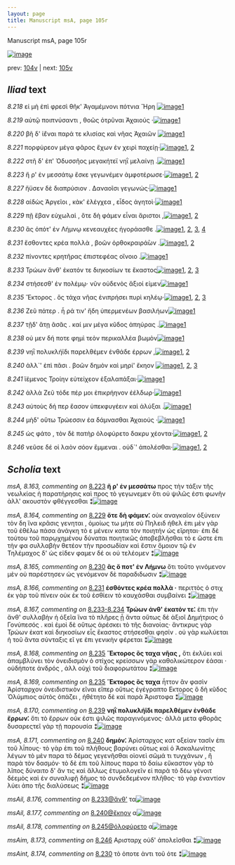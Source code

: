 ```yaml
---
layout: page
title: Manuscript msA, page 105r
---
```


Manuscript msA, page 105r

[![image](http://www.homermultitext.org/iipsrv?OBJ=IIP,1.0&FIF=/project/homer/pyramidal/deepzoom/hmt/vaimg/2017a/VA105RN_0106.tif&WID=100&CVT=JPEG)](http://www.homermultitext.org/ict2/?urn=urn:cite2:hmt:vaimg.2017a:VA105RN_0106)

prev:  [104v](../104v/) | next:  [105v](../105v/)

## *Iliad* text

*8.218* <a id="8.218"/> εἰ μὴ ἐπὶ φρεσὶ θῆκ' Ἀγαμέμνονι πότνια Ἥρη 				[![image](http://www.homermultitext.org/iipsrv?OBJ=IIP,1.0&FIF=/project/homer/pyramidal/deepzoom/hmt/vaimg/2017a/VA105RN_0277.tif&RGN=0.2012,0.2322,0.3904,0.0308&WID=1000&CVT=JPEG)](http://www.homermultitext.org/ict2/?urn=urn:cite2:hmt:vaimg.2017a:VA105RN_0277@0.2012,0.2322,0.3904,0.0308)[1](#msA_8.1)

*8.219* <a id="8.219"/> αὐτῷ ποιπνύσαντι , θοῶς ὀτρῦναι Ἀχαιούς ·[![image](http://www.homermultitext.org/iipsrv?OBJ=IIP,1.0&FIF=/project/homer/pyramidal/deepzoom/hmt/vaimg/2017a/VA105RN_0277.tif&RGN=0.1962,0.2509,0.3974,0.0323&WID=1000&CVT=JPEG)](http://www.homermultitext.org/ict2/?urn=urn:cite2:hmt:vaimg.2017a:VA105RN_0277@0.1962,0.2509,0.3974,0.0323)[1](#msA_8.1)

*8.220* <a id="8.220"/> βῆ δ' ἱ̈έναι παρά τε κλισίας καὶ νῆας Ἀχαιῶν 				[![image](http://www.homermultitext.org/iipsrv?OBJ=IIP,1.0&FIF=/project/homer/pyramidal/deepzoom/hmt/vaimg/2017a/VA105RN_0277.tif&RGN=0.1982,0.2652,0.4074,0.0383&WID=1000&CVT=JPEG)](http://www.homermultitext.org/ict2/?urn=urn:cite2:hmt:vaimg.2017a:VA105RN_0277@0.1982,0.2652,0.4074,0.0383)[1](#msA_8.1)

*8.221* <a id="8.221"/> πορφύρεον μέγα φᾶρος ἔχων ἐν χειρὶ παχείῃ·[![image](http://www.homermultitext.org/iipsrv?OBJ=IIP,1.0&FIF=/project/homer/pyramidal/deepzoom/hmt/vaimg/2017a/VA105RN_0277.tif&RGN=0.1762,0.2855,0.4314,0.0383&WID=1000&CVT=JPEG)](http://www.homermultitext.org/ict2/?urn=urn:cite2:hmt:vaimg.2017a:VA105RN_0277@0.1762,0.2855,0.4314,0.0383)[1](#msA_8.1), [2](#msA_8.162)

*8.222* <a id="8.222"/> στῆ δ' ἐπ' Ὀδυσσῆος 					μεγακήτεϊ νηῒ μελαίνῃ .[![image](http://www.homermultitext.org/iipsrv?OBJ=IIP,1.0&FIF=/project/homer/pyramidal/deepzoom/hmt/vaimg/2017a/VA105RN_0277.tif&RGN=0.1942,0.308,0.3894,0.0346&WID=1000&CVT=JPEG)](http://www.homermultitext.org/ict2/?urn=urn:cite2:hmt:vaimg.2017a:VA105RN_0277@0.1942,0.308,0.3894,0.0346)[1](#msA_8.1)

*8.223* <a id="8.223"/> ἥ ρ' ἐν μεσσάτῳ ἔσκε γεγωνέμεν ἀμφοτέρωσε·[![image](http://www.homermultitext.org/iipsrv?OBJ=IIP,1.0&FIF=/project/homer/pyramidal/deepzoom/hmt/vaimg/2017a/VA105RN_0277.tif&RGN=0.1982,0.3261,0.4164,0.0361&WID=1000&CVT=JPEG)](http://www.homermultitext.org/ict2/?urn=urn:cite2:hmt:vaimg.2017a:VA105RN_0277@0.1982,0.3261,0.4164,0.0361)[1](#msA_8.1), [2](#msA_8.163)

*8.227* <a id="8.227"/> ἤϋσεν δὲ διαπρύσιον . Δαναοῖσι γεγωνώς·[![image](http://www.homermultitext.org/iipsrv?OBJ=IIP,1.0&FIF=/project/homer/pyramidal/deepzoom/hmt/vaimg/2017a/VA105RN_0277.tif&RGN=0.1982,0.3434,0.4044,0.0376&WID=1000&CVT=JPEG)](http://www.homermultitext.org/ict2/?urn=urn:cite2:hmt:vaimg.2017a:VA105RN_0277@0.1982,0.3434,0.4044,0.0376)[1](#msA_8.1)

*8.228* <a id="8.228"/> αἰδὼς Ἀργεῖοι , 					κὰκ' ἐλέγχεα , εἶδος ἀγητοὶ·[![image](http://www.homermultitext.org/iipsrv?OBJ=IIP,1.0&FIF=/project/homer/pyramidal/deepzoom/hmt/vaimg/2017a/VA105RN_0277.tif&RGN=0.1922,0.3621,0.4154,0.0368&WID=1000&CVT=JPEG)](http://www.homermultitext.org/ict2/?urn=urn:cite2:hmt:vaimg.2017a:VA105RN_0277@0.1922,0.3621,0.4154,0.0368)[1](#msA_8.1)

*8.229* <a id="8.229"/> πῇ ἔβαν εὐχωλαὶ , ὅτε δὴ φάμεν εἶναι ἄριστοι ,[![image](http://www.homermultitext.org/iipsrv?OBJ=IIP,1.0&FIF=/project/homer/pyramidal/deepzoom/hmt/vaimg/2017a/VA105RN_0277.tif&RGN=0.1862,0.3817,0.4454,0.0361&WID=1000&CVT=JPEG)](http://www.homermultitext.org/ict2/?urn=urn:cite2:hmt:vaimg.2017a:VA105RN_0277@0.1862,0.3817,0.4454,0.0361)[1](#msA_8.1), [2](#msA_8.164)

*8.230* <a id="8.230"/> ἃς ὁπότ' ἐν Λήμνῳ 					κενεαυχέες ἠγοράασθε .[![image](http://www.homermultitext.org/iipsrv?OBJ=IIP,1.0&FIF=/project/homer/pyramidal/deepzoom/hmt/vaimg/2017a/VA105RN_0277.tif&RGN=0.1742,0.402,0.4454,0.0361&WID=1000&CVT=JPEG)](http://www.homermultitext.org/ict2/?urn=urn:cite2:hmt:vaimg.2017a:VA105RN_0277@0.1742,0.402,0.4454,0.0361)[1](#msAint_8.174), [2](#msA_8.165), [3](#msA_8.1), [4](#msAim_8.172)

*8.231* <a id="8.231"/> ἔσθοντες κρέα πολλὰ , βοῶν ὀρθοκραιρά̄ων .[![image](http://www.homermultitext.org/iipsrv?OBJ=IIP,1.0&FIF=/project/homer/pyramidal/deepzoom/hmt/vaimg/2017a/VA105RN_0277.tif&RGN=0.1702,0.417,0.4304,0.0398&WID=1000&CVT=JPEG)](http://www.homermultitext.org/ict2/?urn=urn:cite2:hmt:vaimg.2017a:VA105RN_0277@0.1702,0.417,0.4304,0.0398)[1](#msA_8.1), [2](#msA_8.166)

*8.232* <a id="8.232"/> πίνοντες κρητῆρας ἐπιστεφέας οἴνοιο .[![image](http://www.homermultitext.org/iipsrv?OBJ=IIP,1.0&FIF=/project/homer/pyramidal/deepzoom/hmt/vaimg/2017a/VA105RN_0277.tif&RGN=0.1932,0.4395,0.3794,0.0331&WID=1000&CVT=JPEG)](http://www.homermultitext.org/ict2/?urn=urn:cite2:hmt:vaimg.2017a:VA105RN_0277@0.1932,0.4395,0.3794,0.0331)[1](#msA_8.1)

*8.233* <a id="8.233"/> Τρώων ἄνθ' ἑκατόν τε 					διηκοσίων τε ἕκαστος[![image](http://www.homermultitext.org/iipsrv?OBJ=IIP,1.0&FIF=/project/homer/pyramidal/deepzoom/hmt/vaimg/2017a/VA105RN_0277.tif&RGN=0.1822,0.4606,0.4364,0.0368&WID=1000&CVT=JPEG)](http://www.homermultitext.org/ict2/?urn=urn:cite2:hmt:vaimg.2017a:VA105RN_0277@0.1822,0.4606,0.4364,0.0368)[1](#msA_8.1), [2](#msAint_8.175), [3](#msAil_8.176)

*8.234* <a id="8.234"/> στήσεσθ' ἐν πολέμῳ· νῦν οὐδενὸς ἄξιοί εἰμεν[![image](http://www.homermultitext.org/iipsrv?OBJ=IIP,1.0&FIF=/project/homer/pyramidal/deepzoom/hmt/vaimg/2017a/VA105RN_0277.tif&RGN=0.1972,0.4801,0.4094,0.0398&WID=1000&CVT=JPEG)](http://www.homermultitext.org/ict2/?urn=urn:cite2:hmt:vaimg.2017a:VA105RN_0277@0.1972,0.4801,0.4094,0.0398)[1](#msA_8.1)

*8.235* <a id="8.235"/> Ἕκτορος . ὃς τάχα νῆας 					ἐνιπρήσει πυρὶ κηλέῳ·[![image](http://www.homermultitext.org/iipsrv?OBJ=IIP,1.0&FIF=/project/homer/pyramidal/deepzoom/hmt/vaimg/2017a/VA105RN_0277.tif&RGN=0.1662,0.4959,0.4725,0.0391&WID=1000&CVT=JPEG)](http://www.homermultitext.org/ict2/?urn=urn:cite2:hmt:vaimg.2017a:VA105RN_0277@0.1662,0.4959,0.4725,0.0391)[1](#msA_8.1), [2](#msA_8.169), [3](#msA_8.168)

*8.236* <a id="8.236"/> Ζεῦ πάτερ . ἦ ρά τιν' ἤδη 					ὑπερμενέων βασιλήων[![image](http://www.homermultitext.org/iipsrv?OBJ=IIP,1.0&FIF=/project/homer/pyramidal/deepzoom/hmt/vaimg/2017a/VA105RN_0277.tif&RGN=0.1862,0.5192,0.4615,0.0376&WID=1000&CVT=JPEG)](http://www.homermultitext.org/ict2/?urn=urn:cite2:hmt:vaimg.2017a:VA105RN_0277@0.1862,0.5192,0.4615,0.0376)[1](#msA_8.1)

*8.237* <a id="8.237"/> τῇδ' ἄτῃ ᾶσᾰς . καί μιν μέγα κῦδος ἀπηύρας .[![image](http://www.homermultitext.org/iipsrv?OBJ=IIP,1.0&FIF=/project/homer/pyramidal/deepzoom/hmt/vaimg/2017a/VA105RN_0277.tif&RGN=0.1862,0.5379,0.4515,0.0346&WID=1000&CVT=JPEG)](http://www.homermultitext.org/ict2/?urn=urn:cite2:hmt:vaimg.2017a:VA105RN_0277@0.1862,0.5379,0.4515,0.0346)[1](#msA_8.1)

*8.238* <a id="8.238"/> οὐ μεν δή ποτε φημὶ τεὸν περικαλλέα βωμὸν[![image](http://www.homermultitext.org/iipsrv?OBJ=IIP,1.0&FIF=/project/homer/pyramidal/deepzoom/hmt/vaimg/2017a/VA105RN_0277.tif&RGN=0.1932,0.553,0.4244,0.0376&WID=1000&CVT=JPEG)](http://www.homermultitext.org/ict2/?urn=urn:cite2:hmt:vaimg.2017a:VA105RN_0277@0.1932,0.553,0.4244,0.0376)[1](#msA_8.1)

*8.239* <a id="8.239"/> νηῒ πολυκλήϊδι παρελθέμεν ἐνθάδε έρρων ,[![image](http://www.homermultitext.org/iipsrv?OBJ=IIP,1.0&FIF=/project/homer/pyramidal/deepzoom/hmt/vaimg/2017a/VA105RN_0277.tif&RGN=0.1802,0.5733,0.4304,0.0368&WID=1000&CVT=JPEG)](http://www.homermultitext.org/ict2/?urn=urn:cite2:hmt:vaimg.2017a:VA105RN_0277@0.1802,0.5733,0.4304,0.0368)[1](#msA_8.1), [2](#msA_8.170)

*8.240* <a id="8.240"/> ἀλλ`' ἐπὶ πᾶσι . βοῶν δημὸν καὶ μηρί' ἔκηον 				[![image](http://www.homermultitext.org/iipsrv?OBJ=IIP,1.0&FIF=/project/homer/pyramidal/deepzoom/hmt/vaimg/2017a/VA105RN_0277.tif&RGN=0.1892,0.5905,0.3884,0.0391&WID=1000&CVT=JPEG)](http://www.homermultitext.org/ict2/?urn=urn:cite2:hmt:vaimg.2017a:VA105RN_0277@0.1892,0.5905,0.3884,0.0391)[1](#msA_8.171), [2](#msA_8.1), [3](#msAil_8.177)

*8.241* <a id="8.241"/> ϊέμενος Τροίην 					εὐτείχεον ἐξαλαπάξαι·[![image](http://www.homermultitext.org/iipsrv?OBJ=IIP,1.0&FIF=/project/homer/pyramidal/deepzoom/hmt/vaimg/2017a/VA105RN_0277.tif&RGN=0.1902,0.6131,0.3844,0.0383&WID=1000&CVT=JPEG)](http://www.homermultitext.org/ict2/?urn=urn:cite2:hmt:vaimg.2017a:VA105RN_0277@0.1902,0.6131,0.3844,0.0383)[1](#msA_8.1)

*8.242* <a id="8.242"/> ἀλλὰ Ζεῦ τόδε πέρ μοι 					ἐπικρήηνον ἐέλδωρ·[![image](http://www.homermultitext.org/iipsrv?OBJ=IIP,1.0&FIF=/project/homer/pyramidal/deepzoom/hmt/vaimg/2017a/VA105RN_0277.tif&RGN=0.1902,0.6311,0.4064,0.0376&WID=1000&CVT=JPEG)](http://www.homermultitext.org/ict2/?urn=urn:cite2:hmt:vaimg.2017a:VA105RN_0277@0.1902,0.6311,0.4064,0.0376)[1](#msA_8.1)

*8.243* <a id="8.243"/> αὐτοὺς δή περ ἔασον ὑπεκφυγέειν καὶ ἀλύξαι .[![image](http://www.homermultitext.org/iipsrv?OBJ=IIP,1.0&FIF=/project/homer/pyramidal/deepzoom/hmt/vaimg/2017a/VA105RN_0277.tif&RGN=0.1882,0.6514,0.4264,0.0413&WID=1000&CVT=JPEG)](http://www.homermultitext.org/ict2/?urn=urn:cite2:hmt:vaimg.2017a:VA105RN_0277@0.1882,0.6514,0.4264,0.0413)[1](#msA_8.1)

*8.244* <a id="8.244"/> μὴδ' οὕτω Τρώεσσιν 					έα δάμνασθαι Ἀχαιούς ·[![image](http://www.homermultitext.org/iipsrv?OBJ=IIP,1.0&FIF=/project/homer/pyramidal/deepzoom/hmt/vaimg/2017a/VA105RN_0277.tif&RGN=0.1882,0.6702,0.4134,0.0383&WID=1000&CVT=JPEG)](http://www.homermultitext.org/ict2/?urn=urn:cite2:hmt:vaimg.2017a:VA105RN_0277@0.1882,0.6702,0.4134,0.0383)[1](#msA_8.1)

*8.245* <a id="8.245"/> ὡς φάτο , τὸν δὲ πατὴρ ὀλοφύρετο δακρυ χέοντα·[![image](http://www.homermultitext.org/iipsrv?OBJ=IIP,1.0&FIF=/project/homer/pyramidal/deepzoom/hmt/vaimg/2017a/VA105RN_0277.tif&RGN=0.1762,0.6867,0.4525,0.0413&WID=1000&CVT=JPEG)](http://www.homermultitext.org/ict2/?urn=urn:cite2:hmt:vaimg.2017a:VA105RN_0277@0.1762,0.6867,0.4525,0.0413)[1](#msA_8.1), [2](#msAil_8.178)

*8.246* <a id="8.246"/> νεῦσε δέ οἱ λαὸν σόον ἔμμεναι . οὐδ`' ἀπολέσθαι·[![image](http://www.homermultitext.org/iipsrv?OBJ=IIP,1.0&FIF=/project/homer/pyramidal/deepzoom/hmt/vaimg/2017a/VA105RN_0277.tif&RGN=0.1852,0.7077,0.4124,0.0413&WID=1000&CVT=JPEG)](http://www.homermultitext.org/ict2/?urn=urn:cite2:hmt:vaimg.2017a:VA105RN_0277@0.1852,0.7077,0.4124,0.0413)[1](#msA_8.1), [2](#msAim_8.173)

## *Scholia* text

*msA, 8.163, commenting on* [8.223](#8.223)  <a id="msA_8.163"/> **ἥ ρ' ἐν μεσσάτω** προς τὴν τάξιν τῆς νεωλκίας ἡ παρατήρησις καὶ προς τὸ γεγωνεμεν ὅτι οὐ ψιλῶς ἐστι φωνῆν ἀλλ' ακουστὸν φθέγγεσθαι ⁑[![image](http://www.homermultitext.org/iipsrv?OBJ=IIP,1.0&FIF=/project/homer/pyramidal/deepzoom/hmt/vaimg/2017a/VA105RN_0277.tif&RGN=0.1948,0.1563,0.6222,0.0384&WID=1000&CVT=JPEG)](http://www.homermultitext.org/ict2/?urn=urn:cite2:hmt:vaimg.2017a:VA105RN_0277@0.1948,0.1563,0.6222,0.0384)

*msA, 8.164, commenting on* [8.229](#8.229)  <a id="msA_8.164"/> **ὅτε δὴ φάμεν⁚** οὐκ αναγκαῖον ὀξύνειν τὸν δη ἵνα κρᾶσις γενηται , ὁμοίως τω μήτε σὺ Πηλειδ ήθελ ἐπι μὲν γὰρ τοῦ ἐθέλω πάσα ἀνάγκη τὸ ε μένειν κατα τὸν ποιητήν ὡς εἴρηται· ἐπι δὲ τούτου τοῦ παρῳχημένου δύναται ποιητικῶς ἀποβεβλῆσθαι τὸ ε ὥστε ἐπι τὴν φα συλλαβὴν θετέον τὴν προσωδίαν καὶ ἔστιν ὅμοιον τῷ ἐν Τηλέμαχος δ' ὡς εἰδεν φαμεν δέ οι οὐ τελέομεν ⁑[![image](http://www.homermultitext.org/iipsrv?OBJ=IIP,1.0&FIF=/project/homer/pyramidal/deepzoom/hmt/vaimg/2017a/VA105RN_0277.tif&RGN=0.1892,0.1698,0.6396,0.0887&WID=1000&CVT=JPEG)](http://www.homermultitext.org/ict2/?urn=urn:cite2:hmt:vaimg.2017a:VA105RN_0277@0.1892,0.1698,0.6396,0.0887)

*msA, 8.165, commenting on* [8.230](#8.230)  <a id="msA_8.165"/> **ἃς ὅ ποτ' ἐν Λήμνω** ὅτι τοῦτο γινόμενον μὲν οὐ παρέστησεν ὡς γενόμενον δὲ παραδιδωσιν ⁑[![image](http://www.homermultitext.org/iipsrv?OBJ=IIP,1.0&FIF=/project/homer/pyramidal/deepzoom/hmt/vaimg/2017a/VA105RN_0277.tif&RGN=0.6094,0.2508,0.2083,0.0416&WID=1000&CVT=JPEG)](http://www.homermultitext.org/ict2/?urn=urn:cite2:hmt:vaimg.2017a:VA105RN_0277@0.6094,0.2508,0.2083,0.0416)

*msA, 8.166, commenting on* [8.231](#8.231)  <a id="msA_8.166"/> **ἐσθόντες κρέα πολλὰ ·** περιττὸς ὁ στιχ ἐκ γὰρ τοῦ πίνειν οὐκ ἐκ τοῦ ἐσθίειν τὸ καυχάσθαι συμβαίνει ⁑[![image](http://www.homermultitext.org/iipsrv?OBJ=IIP,1.0&FIF=/project/homer/pyramidal/deepzoom/hmt/vaimg/2017a/VA105RN_0277.tif&RGN=0.6134,0.2854,0.2083,0.051&WID=1000&CVT=JPEG)](http://www.homermultitext.org/ict2/?urn=urn:cite2:hmt:vaimg.2017a:VA105RN_0277@0.6134,0.2854,0.2083,0.051)

*msA, 8.167, commenting on* [8.233-8.234](#8.233-8.234)  <a id="msA_8.167"/> **Τρώων ἀνθ' ἑκατόν τε⁚** ἐπι τὴν ἄνθ' συλλαβὴν ἡ ὀξεῖα ἵνα τὸ πλῆρες ᾖ ἄντα οὕτως δὲ ἀξιοῖ Δημήτριος ὁ Γονύπεσός . καὶ ἐμοὶ δὲ οὕτως ἀρέσκει τὸ τῆς διανοίας· ἄντικρυς γὰρ Τρώων ἑκατ καὶ διηκοσίων εἷς ἕκαστος στήσεσθαι φησίν . οὐ γὰρ κωλύεται ἡ τοῦ ἄντα σύνταξις εῖ γε ἐπι γενικὴν φέρεται ⁑[![image](http://www.homermultitext.org/iipsrv?OBJ=IIP,1.0&FIF=/project/homer/pyramidal/deepzoom/hmt/vaimg/2017a/VA105RN_0277.tif&RGN=0.6111,0.3275,0.2137,0.1114&WID=1000&CVT=JPEG)](http://www.homermultitext.org/ict2/?urn=urn:cite2:hmt:vaimg.2017a:VA105RN_0277@0.6111,0.3275,0.2137,0.1114)

*msA, 8.168, commenting on* [8.235](#8.235)  <a id="msA_8.168"/> **Ἕκτορος ὃς ταχα νῆας ,** ὅτι ἐκλύει καὶ ἀπαμβλύνει τὸν ὀνειδισμὸν ὁ στίχος κρείσσων γὰρ καθολικώτερον ἑάσαι · οὐδήποτε ἀνδρός , ἀλλ οὐχὶ τοῦ διαφορωτάτου ⁑[![image](http://www.homermultitext.org/iipsrv?OBJ=IIP,1.0&FIF=/project/homer/pyramidal/deepzoom/hmt/vaimg/2017a/VA105RN_0277.tif&RGN=0.6151,0.4303,0.2008,0.0641&WID=1000&CVT=JPEG)](http://www.homermultitext.org/ict2/?urn=urn:cite2:hmt:vaimg.2017a:VA105RN_0277@0.6151,0.4303,0.2008,0.0641)

*msA, 8.169, commenting on* [8.235](#8.235)  <a id="msA_8.169"/> **Ἕκτορος ὃς ταχα** ἧττον ἂν φασὶν Ἀρίσταρχον ὀνειδιστικὸν εῖναι εἵπερ οὕτως ἐγέγραπτο Εκτορος ὃ δὴ κῦδος Ὀλύμπιος αὐτὸς ὀπάζει , ἠθέτητο δὲ καὶ παρὰ Ἀριστοφα ⁑[![image](http://www.homermultitext.org/iipsrv?OBJ=IIP,1.0&FIF=/project/homer/pyramidal/deepzoom/hmt/vaimg/2017a/VA105RN_0277.tif&RGN=0.6243,0.4832,0.2055,0.0757&WID=1000&CVT=JPEG)](http://www.homermultitext.org/ict2/?urn=urn:cite2:hmt:vaimg.2017a:VA105RN_0277@0.6243,0.4832,0.2055,0.0757)

*msA, 8.170, commenting on* [8.239](#8.239)  <a id="msA_8.170"/> **νηῒ πολυκλήϊδι παρελθέμεν ἐνθάδε ἔρρων⁚** ὅτι τὸ ἔρρων οὐκ έστι ψιλῶς παραγινόμενος· ἀλλὰ μετα φθορᾶς δυσαρεςτεῖ γὰρ τῇ παρουσία ⁑[![image](http://www.homermultitext.org/iipsrv?OBJ=IIP,1.0&FIF=/project/homer/pyramidal/deepzoom/hmt/vaimg/2017a/VA105RN_0277.tif&RGN=0.6339,0.5528,0.1887,0.069&WID=1000&CVT=JPEG)](http://www.homermultitext.org/ict2/?urn=urn:cite2:hmt:vaimg.2017a:VA105RN_0277@0.6339,0.5528,0.1887,0.069)

*msA, 8.171, commenting on* [8.240](#8.240)  <a id="msA_8.171"/> **δημόν⁚** Ἀρίσταρχος κατ oξείαν τασῖν ἐπι τοῦ λΐπους· τὸ γὰρ ἐπι τοῦ πλήθους βαρύνει οὕτως καὶ ὁ Ἀσκαλωνίτης λέγων τὸ μὲν παρα τὸ δέμας γεγενῆσθαι οἱονεὶ σῶμά τι τυγχάνων , ἢ παρὰ τὸν δασμόν· τὸ δὲ ἐπι τοῦ λίπους παρα τὸ δαίω εὔκαστον γὰρ τὸ λῖπος δύναιτο δ' ἄν τις καὶ ἄλλως ἐτυμολογεῖν εἰ παρὰ τὸ δέω γένοιτ δέεμὸς καὶ ἐν συναλιφῇ δῆμος τὸ συνδεδεμένον πλῆθος· τὸ γὰρ ἐναντίον λύει ἀπο τῆς διαλύσεως ⁑[![image](http://www.homermultitext.org/iipsrv?OBJ=IIP,1.0&FIF=/project/homer/pyramidal/deepzoom/hmt/vaimg/2017a/VA105RN_0277.tif&RGN=0.612,0.6172,0.2162,0.1633&WID=1000&CVT=JPEG)](http://www.homermultitext.org/ict2/?urn=urn:cite2:hmt:vaimg.2017a:VA105RN_0277@0.612,0.6172,0.2162,0.1633)

*msAil, 8.176, commenting on* [8.233@ἄνθ'](#8.233@ἄνθ')  <a id="msAil_8.176"/> τα[![image](http://www.homermultitext.org/iipsrv?OBJ=IIP,1.0&FIF=/project/homer/pyramidal/deepzoom/hmt/vaimg/2017a/VA105RN_0277.tif&RGN=0.2913,0.4628,0.018,0.012&WID=1000&CVT=JPEG)](http://www.homermultitext.org/ict2/?urn=urn:cite2:hmt:vaimg.2017a:VA105RN_0277@0.2913,0.4628,0.018,0.012)

*msAil, 8.177, commenting on* [8.240@ἔκηον](#8.240@ἔκηον)  <a id="msAil_8.177"/> α[![image](http://www.homermultitext.org/iipsrv?OBJ=IIP,1.0&FIF=/project/homer/pyramidal/deepzoom/hmt/vaimg/2017a/VA105RN_0277.tif&RGN=0.5465,0.6063,0.022,0.0135&WID=1000&CVT=JPEG)](http://www.homermultitext.org/ict2/?urn=urn:cite2:hmt:vaimg.2017a:VA105RN_0277@0.5465,0.6063,0.022,0.0135)

*msAil, 8.178, commenting on* [8.245@ὀλοφύρετο](#8.245@ὀλοφύρετο)  <a id="msAil_8.178"/> α[![image](http://www.homermultitext.org/iipsrv?OBJ=IIP,1.0&FIF=/project/homer/pyramidal/deepzoom/hmt/vaimg/2017a/VA105RN_0277.tif&RGN=0.4605,0.701,0.014,0.009&WID=1000&CVT=JPEG)](http://www.homermultitext.org/ict2/?urn=urn:cite2:hmt:vaimg.2017a:VA105RN_0277@0.4605,0.701,0.014,0.009)

*msAim, 8.173, commenting on* [8.246](#8.246)  <a id="msAim_8.173"/> Αρισταρχ οὐδ' ἀπολεῖσθαι ⁑[![image](http://www.homermultitext.org/iipsrv?OBJ=IIP,1.0&FIF=/project/homer/pyramidal/deepzoom/hmt/vaimg/2017a/VA105RN_0277.tif&RGN=0.5846,0.7243,0.042,0.0278&WID=1000&CVT=JPEG)](http://www.homermultitext.org/ict2/?urn=urn:cite2:hmt:vaimg.2017a:VA105RN_0277@0.5846,0.7243,0.042,0.0278)

*msAint, 8.174, commenting on* [8.230](#8.230)  <a id="msAint_8.174"/> τὸ ὁποτε ἀντι τοῦ ότε ⁑[![image](http://www.homermultitext.org/iipsrv?OBJ=IIP,1.0&FIF=/project/homer/pyramidal/deepzoom/hmt/vaimg/2017a/VA105RN_0277.tif&RGN=0.1231,0.4057,0.0641,0.0316&WID=1000&CVT=JPEG)](http://www.homermultitext.org/ict2/?urn=urn:cite2:hmt:vaimg.2017a:VA105RN_0277@0.1231,0.4057,0.0641,0.0316)